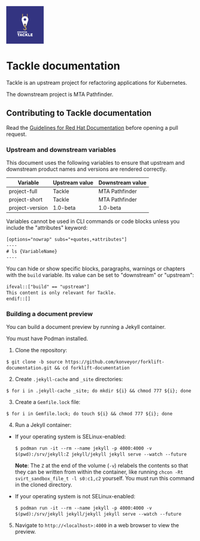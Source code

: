 <img src="assets/img/konveyor-logo-tackle.svg" alt="Logo" width="100" />

# Tackle documentation

Tackle is an upstream project for refactoring applications for Kubernetes.

The downstream project is MTA Pathfinder.

## Contributing to Tackle documentation

Read the [Guidelines for Red Hat Documentation](https://redhat-documentation.github.io/) before opening a pull request.

### Upstream and downstream variables

This document uses the following variables to ensure that upstream and downstream product names and versions are rendered correctly.

| Variable | Upstream value | Downstream value |
| -------- | -------------- | ---------------- |
| project-full | Tackle | MTA Pathfinder |
| project-short | Tackle | MTA Pathfinder |
| project-version | 1.0-beta | 1.0-beta |

Variables cannot be used in CLI commands or code blocks unless you include the "attributes" keyword:

	[options="nowrap" subs="+quotes,+attributes"]
	----
	# ls {VariableName}
	----

You can hide or show specific blocks, paragraphs, warnings or chapters with the `build` variable. Its value can be set to "downstream" or "upstream":

	ifeval::["build" == "upstream"]
	This content is only relevant for Tackle.
	endif::[]

### Building a document preview

You can build a document preview by running a Jekyll container.

You must have Podman installed.

1. Clone the repository:
  ```console
  $ git clone -b source https://github.com/konveyor/forklift-documentation.git && cd forklift-documentation
  ```
2. Create `.jekyll-cache` and `_site` directories:
  ```console
  $ for i in .jekyll-cache _site; do mkdir ${i} && chmod 777 ${i}; done
  ```
3. Create a `Gemfile.lock` file:
  ```console
  $ for i in Gemfile.lock; do touch ${i} && chmod 777 ${i}; done
  ```
4. Run a Jekyll container:
- If your operating system is SELinux-enabled:

  ```console
  $ podman run -it --rm --name jekyll -p 4000:4000 -v $(pwd):/srv/jekyll:Z jekyll/jekyll jekyll serve --watch --future
  ```

  **Note**: The `Z` at the end of the volume (`-v`) relabels the contents so that they can be written from within the container, like running `chcon -Rt svirt_sandbox_file_t -l s0:c1,c2` yourself. You must run this command in the cloned directory.

- If your operating system is not SELinux-enabled:

  ```console
  $ podman run -it --rm --name jekyll -p 4000:4000 -v $(pwd):/srv/jekyll jekyll/jekyll jekyll serve --watch --future
  ```

5. Navigate to `http://<localhost>:4000` in a web browser to view the preview.
